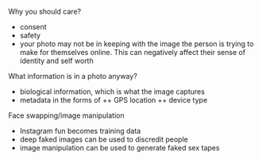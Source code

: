 Why you should care? 
+ consent 
+ safety 
+ your photo may not be in keeping with the image the person is trying to make for themselves online. This can negatively affect their sense of identity and self worth

What information is in a photo anyway? 
+ biological information, which is what the image captures 
+ metadata in the forms of
++ GPS location 
++ device type 

Face swapping/image manipulation
+ Instagram fun becomes training data 
+ deep faked images can be used to discredit people
+ image manipulation can be used to generate faked sex tapes 
